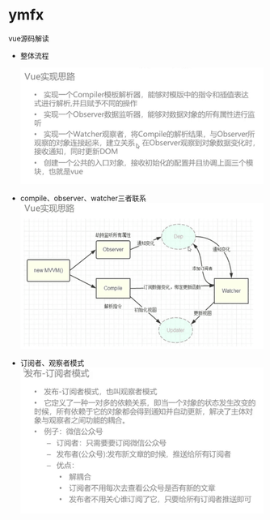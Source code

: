 # ymfx
vue源码解读

* 整体流程

  ![](https://github.com/zhaoyuanmeng/picture/blob/master/x.png)

* compile、observer、watcher三者联系
  ![](https://github.com/zhaoyuanmeng/picture/blob/master/1.png)

* 订阅者、观察者模式
  ![](https://github.com/zhaoyuanmeng/picture/blob/master/2.png)
